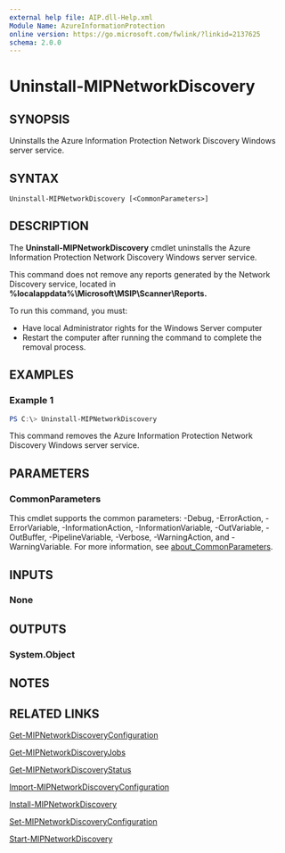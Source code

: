 ```yaml
---
external help file: AIP.dll-Help.xml
Module Name: AzureInformationProtection
online version: https://go.microsoft.com/fwlink/?linkid=2137625
schema: 2.0.0
---
```


# Uninstall-MIPNetworkDiscovery

## SYNOPSIS
Uninstalls the Azure Information Protection Network Discovery Windows server service.

## SYNTAX

```
Uninstall-MIPNetworkDiscovery [<CommonParameters>]
```

## DESCRIPTION
The **Uninstall-MIPNetworkDiscovery** cmdlet uninstalls the Azure Information Protection Network Discovery Windows server service. 

This command does not remove any reports generated by the Network Discovery service, located in **%localappdata%\Microsoft\MSIP\Scanner\Reports.**

To run this command, you must:

- Have local Administrator rights for the Windows Server computer
- Restart the computer after running the command to complete the removal process.

## EXAMPLES

### Example 1
```powershell
PS C:\> Uninstall-MIPNetworkDiscovery
```

This command removes the Azure Information Protection Network Discovery Windows server service.

## PARAMETERS

### CommonParameters
This cmdlet supports the common parameters: -Debug, -ErrorAction, -ErrorVariable, -InformationAction, -InformationVariable, -OutVariable, -OutBuffer, -PipelineVariable, -Verbose, -WarningAction, and -WarningVariable. For more information, see [about_CommonParameters](http://go.microsoft.com/fwlink/?LinkID=113216).

## INPUTS

### None

## OUTPUTS

### System.Object
## NOTES

## RELATED LINKS

[Get-MIPNetworkDiscoveryConfiguration](Get-MIPNetworkDiscoveryConfiguration.md)

[Get-MIPNetworkDiscoveryJobs](Get-MIPNetworkDiscoveryJobs.md)

[Get-MIPNetworkDiscoveryStatus](Get-MIPNetworkDiscoveryStatus.md)

[Import-MIPNetworkDiscoveryConfiguration](Import-MIPNetworkDiscoveryConfiguration.md)

[Install-MIPNetworkDiscovery](Install-MIPNetworkDiscovery.md)

[Set-MIPNetworkDiscoveryConfiguration](Set-MIPNetworkDiscoveryConfiguration.md)

[Start-MIPNetworkDiscovery](Start-MIPNetworkDiscovery.md)
